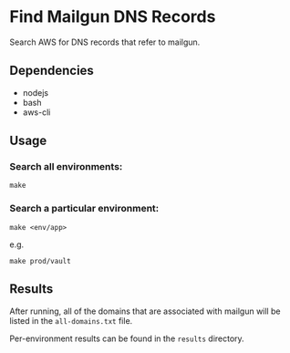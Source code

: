 # Find Mailgun DNS Records

Search AWS for DNS records that refer to mailgun.

## Dependencies

* nodejs
* bash
* aws-cli

## Usage

### Search all environments:

```
make
```

### Search a particular environment:

```
make <env/app>
```

e.g.

```
make prod/vault
```

## Results

After running, all of the domains that are associated with mailgun will be listed in the `all-domains.txt` file.

Per-environment results can be found in the `results` directory.
